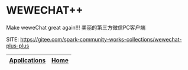 # WEWECHAT++

 Make weweChat great again!!! 美丽的第三方微信PC客户端

 SITE: https://gitee.com/spark-community-works-collections/wewechat-plus-plus

 | [Applications](https://portable-linux-apps.github.io/apps.html) | [Home](https://portable-linux-apps.github.io)
 | --- | --- |
